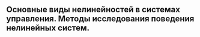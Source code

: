 ## Основные виды нелинейностей в системах управления. Методы исследования поведения нелинейных систем. 